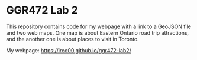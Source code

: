 # GGR472 Lab 2
 
This repository contains code for my webpage with a link to a GeoJSON file and two web maps. 
One map is about Eastern Ontario road trip attractions, and the another one is about places to visit in Toronto.

My webpage: https://ireo00.github.io/ggr472-lab2/